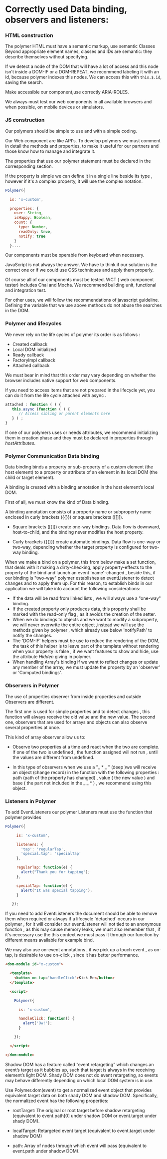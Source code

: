 # Correctly used Data binding, observers and listeners:


### HTML construction

The polymer HTML must have a semantic markup, use semantic Classes  Beyond appropriate element names, classes and IDs are semantic: they describe themselves without specifying.

If we detect a node of the DOM that will have a lot of access and this node isn't inside a DOM-IF or a DOM-REPEAT, we recommend labeling it with an id, because polymer indexes this nodes. We can access this with ```this.$.id```, saving the search.

Make accessible our component,use correctly ARIA-ROLES.

We always must test our web components in all available browsers and when possible, on mobile devices or simulators.

### JS construction

Our polymers should be simple to use and with a simple coding.

Our Web component are like API's. To develop polymers we must comment in detail the methods and properties, to make it useful for our partners and those know how to manage and integrate it.

The properties that use our polymer statement must be declared in the corresponding section.

If the property is simple we can define it in a single line beside its type , however if it's a complex property, it will use the complex notation.

```javascript
Polymer({

  is: 'x-custom',

  properties: {
    user: String,
    isHappy: Boolean,
    count: {
      type: Number,
      readOnly: true,
      notify: true
    }
  }....

```

Our components must be operable from keyboard when necessary.

JavaScript is not always the answer. We have to think if our solution is the correct one or if we could use CSS techniques and apply them properly.

Of course all of our components must be tested. WCT ( web component tester) includes Chai and Mocha. We recommend building unit, functional and integration test.

For other uses, we will follow the recommendations of javascript guideline. Defining the variable that we use above methods do not abuse the searches in the DOM.

### Polymer and lifecycles

We never rely on the life cycles of polymer its order is as follows :

* Created callback
* Local DOM initialized
* Ready callback
* FactoryImpl callback
* Attached callback

We must bear in mind that this order may vary depending on whether the browser includes native support for web components.

If you need to access items that are not prepared in the lifecycle yet, you can do it from the life cycle attached with async .

```javascript
attached : function ( ) {
   this.async (function ( ) {
      // Access sibling or parent elements here
   } ) ;
}
```

If one of our polymers uses or needs attributes, we recommend initializing them in creation phase and they must be declared in properties through *hostAttributes*.

### Polymer Communication  Data binding

Data binding binds a property or sub-property of a custom element (the host element) to a property or attribute of an element in its local DOM (the child or target element).

A binding is created with a binding annotation in the host element’s local DOM.

First of all, we must know the kind of Data binding.

A binding annotation consists of a property name or subproperty name enclosed in curly brackets ({{}}) or square brackets ([[]]).

* Square brackets ([[]]) create one-way bindings. Data flow is downward, host-to-child, and the binding never modifies the host property.

* Curly brackets ({{}}) create automatic bindings. Data flow is one-way or two-way, depending whether the target property is configured for two-way binding.

When we make a bind on a polymer, this from below make a set function, that deals with it making a dirty-checking, apply property-effects to the property of the bind and launch an event 'name'-changed , beside this, if our binding is "two-way" polymer establishes an eventListener to detect changes and to apply them up. For this reason, to establish binds in our application we will take into account the following considerations:

* If the data will be read from linked lists , we will always use a "one-way" binding.
* If the created property only produces data, this property shall be marked with the read-only flag , as it avoids the creation of the setter.
* When we do bindings to objects and we want to modify a subproperty, we will never overwrite the entire object ,instead we will use the methods given by polymer , which already use below 'notifyPath' to notify the changes.
* The 'DOM-IF' helpers must be use to reduce the rendering of the DOM, the task of this helper is to leave part of the template without rendering when your property is false , if we want features to show and hide, use the attribute *Hidden* giving in polymer.
* When handling Array's binding if we want to reflect changes or update any member of the array, we must update the property by an 'observer' or 'Computed bindings'.


### Observers in Polymer

The use of properties observer from inside properties and outside Observers are different. 

The first one is used for simple properties and to detect changes , this function will always receive the old value and the new value. The second one, observers that are used for arrays and objects can also observe several properties at once.

This kind of array observer allow us to:

* Observe two properties at a time and react when the two are complete. If one of the two is undefined , the function assigned will not run , until the values are different from undefined.

* In this type of observers when we use a "_ * _ " (deep )we will receive an object (change record) in the function with the following properties : path (path of the property has changed) , value ( the new value ) and base ( the part not included in the _ _ * ) , we recommend using this object.

### Listeners in Polymer

To add EventListeners our polymer Listeners must use the function that polymer provides

```javascript
Polymer({

     is: 'x-custom',

     listeners: {
       'tap': 'regularTap',
       'special.tap': 'specialTap'
     },

     regularTap: function(e) {
       alert("Thank you for tapping");
     },

     specialTap: function(e) {
       alert("It was special tapping");
     }

   });
```

If you need to add EventListeners the document should be able to remove them when required or always if a lifecycle 'detached' occurs in our polymer , for it will consider our eventListener will not tied to an anonymous function , as this may cause memory leaks, we must also remember that , if it's necessary use the this context we must pass it through our function by different means available for example bind.

We may also use on-event annotations , if we pick up a touch event , as on-tap, is desirable to use on-click , since it has better performance.

```html
<dom-module id="x-custom">

  <template>
    <button on-tap="handleClick">Kick Me</button>
  </template>

  <script>

    Polymer({

      is: 'x-custom',

      handleClick: function() {
        alert('Ow!');
      }

    });

  </script>

</dom-module>
```


Shadow DOM has a feature called “event retargeting” which changes an event’s target as it bubbles up, such that target is always in the receiving element’s light DOM. Shady DOM does not do event retargeting, so events may behave differently depending on which local DOM system is in use.

Use Polymer.dom(event) to get a normalized event object that provides equivalent target data on both shady DOM and shadow DOM. Specifically, the normalized event has the following properties:

* rootTarget: The original or root target before shadow retargeting (equivalent to event.path[0] under shadow DOM or event.target under shady DOM).

* localTarget: Retargeted event target (equivalent to event.target under shadow DOM)

* path: Array of nodes through which event will pass (equivalent to event.path under shadow DOM).
